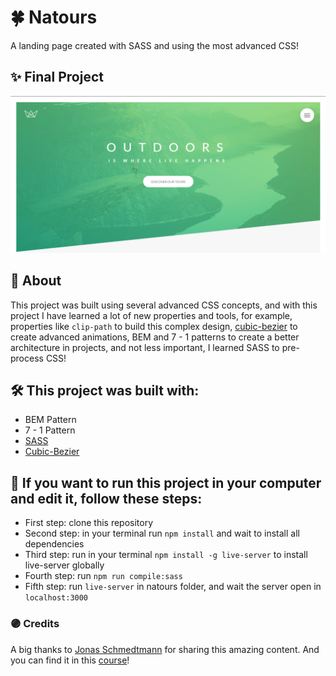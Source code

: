 # 🍀 Natours
A landing page created with SASS and using the most advanced CSS! 

## ✨ Final Project
![Final project image](https://github.com/Pedro-Murilo/natours/blob/main/natours-img.png)

## 📱 About
This project was built using several advanced CSS concepts, and with this project I have learned a lot of new properties and tools, for example, properties like ```clip-path``` 
to build this complex design, [cubic-bezier](https://cubic-bezier.com/#.17,.67,.83,.67) to create advanced animations, BEM and 7 - 1 patterns to create a better architecture
in projects, and not less important, I learned SASS to pre-process CSS!

## 🛠 This project was built with:
- BEM Pattern
- 7 - 1 Pattern
- [SASS](https://sass-lang.com)
- [Cubic-Bezier](https://cubic-bezier.com/#.17,.67,.83,.67)

## 📲 If you want to run this project in your computer and edit it, follow these steps:
- First step: clone this repository
- Second step: in your terminal run ```npm install``` and wait to install all dependencies 
- Third step: run in your terminal ```npm install -g live-server``` to install live-server globally
- Fourth step: run ```npm run compile:sass```
- Fifth step: run ```live-server``` in natours folder, and wait the server open in ```localhost:3000```

### 🟣 Credits
A big thanks to [Jonas Schmedtmann](https://github.com/jonasschmedtmann) for sharing this amazing content. And you can find it in this [course](https://www.udemy.com/course/advanced-css-and-sass/)!
